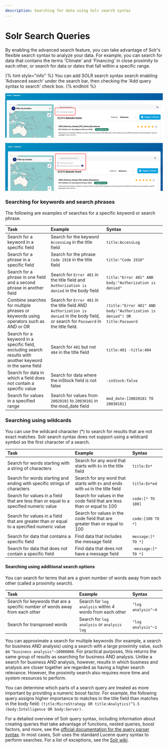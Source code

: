 ```yaml
---
description: Searching for data using Solr search syntax
---
```


# Solr Search Queries

By enabling the advanced search feature, you can take advantage of Solr's flexible search syntax to analyze your data. For example, you can search for data that contains the terms 'Climate' and 'Financing' in close proximity to each other, or search for data or dates that fall within a specific range.

{% hint style="info" %}
You can add SOLR search syntax search enabling 'Advanced search' under the search bar, then checking the 'Add query syntax to search' check box.
{% endhint %}

![Enbaling advanced search](../../.gitbook/assets/image%20%2889%29.png)

![Enabling SOLR search](../../.gitbook/assets/image%20%2888%29.png)

### Searching for keywords and search phrases

The following are examples of searches for a specific keyword or search phrase.

| Task | Example | Syntax   |
| :--- | :--- | :--- |
| Search for a keyword in a specific field | Search for the keyword `AccessLog` in the title field | `title:AccessLog` |
| Search for a phrase in a specific field | Search for the phrase `Code 1918` in the title field | `title:"Code 1918"` |
| Search for a phrase in one field and a second phrase in another field | Search for `Error 401` in the title field and `Authorization is denied` in the body field | `title:"Error 401" AND body:"Authorization is denied"` |
| Combine searches for multiple phrases or keywords using operators such as AND or OR | Search for `Error 401` in the title field AND `Authorization is denied` in the body field, or search for `Password` in the title field. | `(title:"Error 401" AND body:"Authorization is denied") OR title:Password` |
| Search for a keyword in a specific field, excluding search results with another keyword in the same field | Search for `401` but not `404` in the title field | `title:401 -title:404` |
| Search for data in which a field does not contain a specific value | Search for data where the inStock field is not false | `-inStock:false`  |
| Search for values in a specified range | Search for values from `20020101` to `20030101` in the mod\_date field | `mod_date:[20020101 TO 20030101]` |

### Searching using wildcards

You can use the wildcard character \(\*\) to search for results that are not exact matches. Solr search syntax does not support using a wildcard symbol as the first character of a search.

| Task | Example | Syntax |
| :--- | :--- | :--- |
| Search for words starting with a string of characters | Search for any word that starts with `En` in the title field | `title:En*` |
| Search for words starting and ending with specific strings of characters | Search for any word that starts with `En` and ends with `ed` in the title field | `title:En*ed` |
| Search for values in a field that are less than or equal to a specified numeric value | Search for values in the code field that are less than or equal to 100 | `code:[* TO 100]` |
| Search for values in a field that are greater than or equal to a specified numeric value | Search for values in the code field that are greater than or equal to 100 | `code:[100 TO *]` |
| Search for data that contains a specific field | Find data that includes the message field | `message:[* TO *]` |
| Search for data that does not contain a specific field | Find data that does not have a message field | `-message:[* TO *]` |

#### Searching using additional search options

You can search for terms that are a given number of words away from each other \(called a proximity search\).

| Task | Example | Syntax |
| :--- | :--- | :--- |
| Search for keywords that are a specific number of words away from each other | Search for `log analysis` within 4 words from each other | `"log analysis"~4` |
| Search for transposed words | Search for `log analysis` or `analysis log` | `"log analysis"~1` |

You can approximate a search for multiple keywords \(for example, a search for business AND analysis\) using a search with a large proximity value, such as `"business analysis"~10000000`. For practical purposes, this returns the same group of results as searching for business AND analysis. Unlike a search for business AND analysis, however, results in which business and analysis are closer together are regarded as having a higher search relevance. However, the proximity search also requires more time and system resources to perform.

You can determine which parts of a search query are treated as more important by providing a numeric boost factor. For example, the following query assigns higher importance to matches in the title field than matches in the body field: `(title:MicroStrategy OR title:Analytics)^1.5 (body:Intelligence OR body:Server)`.

For a detailed overview of Solr query syntax, including information about creating queries that take advantage of functions, nested queries, boost factors, and more, see the [official documentation for the query parser syntax](http://lucene.apache.org/java/3_5_0/queryparsersyntax.html). In most cases, Solr uses the standard Lucene query syntax to perform searches. For a list of exceptions, see the [Solr wiki](http://wiki.apache.org/solr/SolrQuerySyntax).

